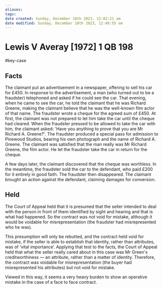 ```yaml
---
aliases: 
tags: 
date created: Sunday, December 10th 2023, 12:02:21 am
date modified: Sunday, December 10th 2023, 12:40:55 am
---
```


# Lewis V Averay [1972] 1 QB 198

#key-case

## Facts

The claimant put an advertisement in a newspaper, offering to sell his car for £450. In response to the advertisement, a man (who turned out to be a fraudster) telephoned and asked if he could see the car. That evening, when he came to see the car, he told the claimant that he was Richard Greene, making the claimant believe that he was the well-known film actor of that name. The fraudster wrote a cheque for the agreed sum of £450. At first, the claimant was not prepared to let him take the car until the cheque had cleared. When the fraudster pressed to be allowed to take the car with him, the claimant asked: 'Have you anything to prove that you are Mr Richard A. Greene?'. The fraudster produced a special pass for admission to Pinewood Studios, bearing his own photograph and the name of Richard A. Greene. The claimant was satisfied that the man really was Mr Richard Greene, the film actor. He let the fraudster take the car in return for the cheque.

A few days later, the claimant discovered that the cheque was worthless. In the meantime, the fraudster sold the car to the defendant, who paid £200 for it entirely in good faith. The fraudster then disappeared. The claimant brought an action against the defendant, claiming damages for conversion.

## Held

The Court of Appeal held that it is presumed that the seller intended to deal with the person in front of them identified by sight and hearing and that is what had happened. So the contract was not void for mistake, although it would be voidable for misrepresentation (the fraudster had misrepresented who he was).

This presumption will only be rebutted, and the contract held void for mistake, if the seller is able to establish that identity, rather than attributes, was of ‘vital importance’. Applying that test to the facts, the Court of Appeal held that what the seller really cared about in this case was Mr Green's creditworthiness — an attribute, rather than a matter of identity. Therefore, the contract was voidable for misrepresentation (the buyer had misrepresented his attributes) but not void for mistake.

Viewed in this way, it seems a very heavy burden to show an operative mistake in the case of a face to face contract.
